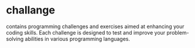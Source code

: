 # challange
 contains programming challenges and exercises aimed at enhancing your coding skills. Each challenge is designed to test and improve your problem-solving abilities in various programming languages.
